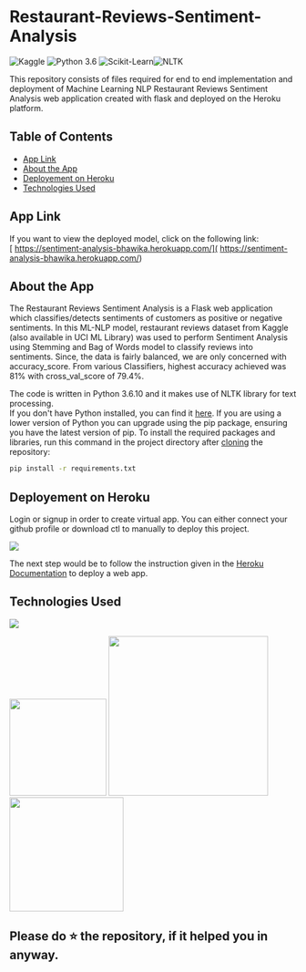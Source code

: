 # Restaurant-Reviews-Sentiment-Analysis

![Kaggle](https://img.shields.io/badge/Dataset-Kaggle-blue.svg) ![Python 3.6](https://img.shields.io/badge/Python-3.6-brightgreen.svg) ![Scikit-Learn](https://img.shields.io/badge/Libraries-ScikitLearn-orange.svg)![NLTK](https://img.shields.io/badge/NLTK-brightyellow.svg)

This repository consists of files required for end to end implementation and deployment of Machine Learning NLP Restaurant Reviews Sentiment Analysis web application created with flask and deployed on the Heroku platform.

## Table of Contents
  * [App Link](#app-link)
  * [About the App](#about-the-app)
  * [Deployement on Heroku](#deployement-on-heroku)
  * [Technologies Used](#technologies-used)

## App Link
If you want to view the deployed model, click on the following link:<br />
[ https://sentiment-analysis-bhawika.herokuapp.com/]( https://sentiment-analysis-bhawika.herokuapp.com/)


## About the App
The Restaurant Reviews Sentiment Analysis is a Flask web application which classifies/detects sentiments of customers as positive or negative sentiments. In this ML-NLP model, restaurant reviews dataset from Kaggle (also available in UCI ML Library) was used to perform Sentiment Analysis using Stemming and Bag of Words model to classify reviews into  sentiments. Since, the data is fairly balanced, we are only concerned with accuracy_score. From various Classifiers, highest accuracy achieved was 81% with cross_val_score of 79.4%.

The code is written in Python 3.6.10 and it makes use of NLTK library for text processing.  
If you don't have Python installed, you can find it [here](https://www.python.org/downloads/). If you are using a lower version of Python you can upgrade using the pip package, ensuring you have the latest version of pip. To install the required packages and libraries, run this command in the project directory after [cloning](https://www.howtogeek.com/451360/how-to-clone-a-github-repository/) the repository:
```bash
pip install -r requirements.txt
```

## Deployement on Heroku
Login or signup in order to create virtual app. You can either connect your github profile or download ctl to manually to deploy this project.

[![](https://i.imgur.com/dKmlpqX.png)](https://heroku.com)

The next step would be to follow the instruction given in the [Heroku Documentation](https://devcenter.heroku.com/articles/getting-started-with-python) to deploy a web app.

## Technologies Used

![](https://forthebadge.com/images/badges/made-with-python.svg)

[<img target="_blank" src="https://flask.palletsprojects.com/en/1.1.x/_images/flask-logo.png" width=170>](https://flask.palletsprojects.com/en/1.1.x/) [<img target="_blank" src="https://number1.co.za/wp-content/uploads/2017/10/gunicorn_logo-300x85.png" width=280>](https://gunicorn.org) [<img target="_blank" src="https://scikit-learn.org/stable/_static/scikit-learn-logo-small.png" width=200>](https://scikit-learn.org/stable/) 


## Please do ⭐ the repository, if it helped you in anyway.
